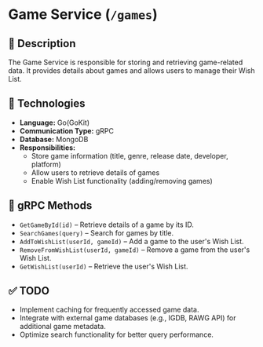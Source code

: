 # **Game Service (`/games`)**

## 📌 **Description**

The Game Service is responsible for storing and retrieving game-related data. It provides details about games and allows users to manage their Wish List.

## 🔗 **Technologies**

- **Language:** Go(GoKit)
- **Communication Type:** gRPC
- **Database:** MongoDB
- **Responsibilities:**
  - Store game information (title, genre, release date, developer, platform)
  - Allow users to retrieve details of games
  - Enable Wish List functionality (adding/removing games)

## 📂 **gRPC Methods**

- `GetGameById(id)` – Retrieve details of a game by its ID.
- `SearchGames(query)` – Search for games by title.
- `AddToWishList(userId, gameId)` – Add a game to the user's Wish List.
- `RemoveFromWishList(userId, gameId)` – Remove a game from the user's Wish List.
- `GetWishList(userId)` – Retrieve the user's Wish List.

## ✅ **TODO**

- Implement caching for frequently accessed game data.
- Integrate with external game databases (e.g., IGDB, RAWG API) for additional game metadata.
- Optimize search functionality for better query performance.
